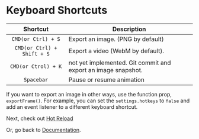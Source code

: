 # Keyboard Shortcuts

|          Shortcut          | Description                                                   |
| :------------------------: | ------------------------------------------------------------- |
|     `CMD(or Ctrl) + S`     | Export an image. (PNG by default)                             |
| `CMD(or Ctrl) + Shift + S` | Export a video (WebM by default).                             |
|    `CMD(or Ctrol) + K`     | not yet implemented. Git commit and export an image snapshot. |
|         `Spacebar`         | Pause or resume animation                                     |

If you want to export an image in other ways, use the function prop, `exportFrame()`. For example, you can set the `settings.hotkeys` to `false` and add an event listener to a different keyboard shortcut.

Next, check out [Hot Reload](./hot-reload.md)

Or, go back to [Documentation](./index.md).
